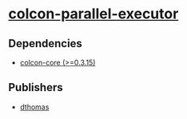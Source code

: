 # [colcon-parallel-executor](https://pypi.org/project/colcon-parallel-executor)

## Dependencies
- [colcon-core (>=0.3.15)](packages/c/colcon-core.md)



## Publishers
- [dthomas](https://pypi.org/user/dthomas)

